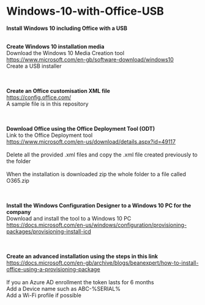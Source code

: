 # Windows-10-with-Office-USB
**Install Windows 10 including Office with a USB**<br/>
<br/>

**Create Windows 10 installation media**<br/>
Download the Windows 10 Media Creation tool<br/>
https://www.microsoft.com/en-gb/software-download/windows10 <br/>
Create a USB installer<br/>
<br/>
<br/>

**Create an Office customisation XML file**<br/>
https://config.office.com/<br/>
A sample file is in this repository<br/>
<br/>
<br/>

**Download Office using the Office Deployment Tool (ODT)**<br/>
Link to the Office Deployment tool<br/>
https://www.microsoft.com/en-us/download/details.aspx?id=49117<br/>
<br/>
Delete all the provided .xml files and copy the .xml file created previously to the folder<br/>
<br/>
When the installation is downloaded zip the whole folder to a file called O365.zip<br/>
<br/>
<br/>

**Install the Windows Configuration Designer to a Windows 10 PC for the company**<br/>
Download and install the tool to a Windows 10 PC<br/>
https://docs.microsoft.com/en-us/windows/configuration/provisioning-packages/provisioning-install-icd<br/>
<br/>
<br/>

**Create an advanced installation using the steps in this link**<br/>
https://docs.microsoft.com/en-gb/archive/blogs/beanexpert/how-to-install-office-using-a-provisioning-package<br/>
<br/>
If you an Azure AD enrollment the token lasts for 6 months<br/>
Add a Device name such as ABC-%SERIAL%<br/>
Add a Wi-Fi profile if possible<br/>
<br/>

